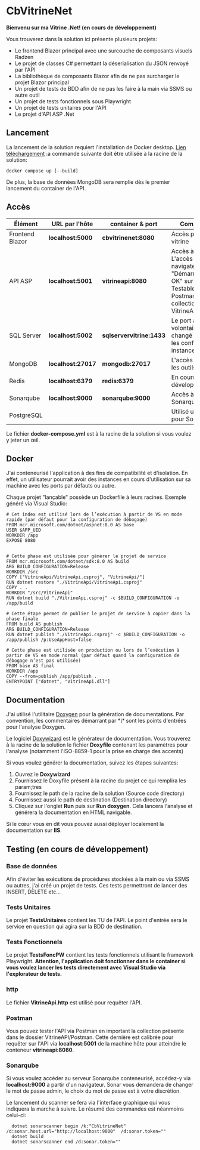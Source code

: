 # CbVitrineNet

**Bienvenu sur ma Vitrine .Net! (en cours de développement)**

Vous trouverez dans la solution ici présente plusieurs projets:
- Le frontend Blazor principal avec une surcouche de composants visuels Radzen
- Le projet de classes C# permettant la déserialisation du JSON renvoyé par l'API
- La bibliothèque de composants Blazor afin de ne pas surcharger le projet Blazor principal
- Un projet de tests de BDD afin de ne pas les faire à la main via SSMS ou autre outil
- Un projet de tests fonctionnels sous Playwright
- Un projet de tests unitaires pour l'API
- Le projet d'API ASP .Net

## Lancement

La lancement de la solution requiert l'installation de Docker desktop. [Lien téléchargement](https://www.docker.com/products/docker-desktop/)
:a commande suivante doit être utilisée à la racine de la solution:
```
docker compose up [--build]
```

De plus, la base de données MongoDB sera remplie dès le premier lancement du container de l'API.

## Accès

| Élément         | URL par l'hôte      | container & port          | Commentaire                                                                                                                                    |
| --------------- | ------------------- | ------------------------- | ---------------------------------------------------------------------------------------------------------------------------------------------- |
| Frontend Blazor | **localhost:5000**  | **cbvitrinenet:8080**     | Accès principal à la vitrine                                                                                                                   |
| API ASP         | **localhost:5001**  | **vitrineapi:8080**       | Accès à l'API. L'accès via le navigateur renvoie "Démarrage API OK" sur "/". Testable via Postman (voir la collection dans VitrineAPI/Postman) |
| SQL Server      | **localhost:5002**  | **sqlservervitrine:1433** | Le port a été volontairement changé pour éviter les conflits avec les instances "en dur"                                                       |
| MongoDB         | **localhost:27017** | **mongodb:27017**         | L'accès se fait via les outils classiques                                                                                                      |
| Redis           | **localhost:6379**  | **redis:6379**            | En cours de développement                                                                                                                      |
| Sonarqube       | **localhost:9000**  | **sonarqube:9000**        | Accès à un serveur Sonarqube local                                                                                                             |
| PostgreSQL      |                     |                           | Utilisé uniquement pour Sonarqube                                                                                                             |

Le fichier **docker-compose.yml** est à la racine de la solution si vous voulez y jeter un œil.

## Docker

J'ai conteneurisé l'application à des fins de compatibilité et d'isolation.
En effet, un utilisateur pourrait avoir des instances en cours d'utilisation sur sa machine avec les ports par défauts ou autre.

Chaque projet "lançable" possède un Dockerfile à leurs racines.
Exemple généré via Visual Studio:

```
# Cet index est utilisé lors de l’exécution à partir de VS en mode rapide (par défaut pour la configuration de débogage)
FROM mcr.microsoft.com/dotnet/aspnet:8.0 AS base
USER $APP_UID
WORKDIR /app
EXPOSE 8080


# Cette phase est utilisée pour générer le projet de service
FROM mcr.microsoft.com/dotnet/sdk:8.0 AS build
ARG BUILD_CONFIGURATION=Release
WORKDIR /src
COPY ["VitrineApi/VitrineApi.csproj", "VitrineApi/"]
RUN dotnet restore "./VitrineApi/VitrineApi.csproj"
COPY . .
WORKDIR "/src/VitrineApi"
RUN dotnet build "./VitrineApi.csproj" -c $BUILD_CONFIGURATION -o /app/build

# Cette étape permet de publier le projet de service à copier dans la phase finale
FROM build AS publish
ARG BUILD_CONFIGURATION=Release
RUN dotnet publish "./VitrineApi.csproj" -c $BUILD_CONFIGURATION -o /app/publish /p:UseAppHost=false

# Cette phase est utilisée en production ou lors de l’exécution à partir de VS en mode normal (par défaut quand la configuration de débogage n’est pas utilisée)
FROM base AS final
WORKDIR /app
COPY --from=publish /app/publish .
ENTRYPOINT ["dotnet", "VitrineApi.dll"]
```

## Documentation

J'ai utilisé l'utilitaire [Doxygen](http://doxygen.nl/index.html) pour la génération de documentations.
Par convention, les commentaires démarrant par **\\\** sont les points d'entrées pour l'analyse Doxygen.

Le logiciel [Doxywizard](https://www.doxygen.nl/download.html) est le générateur de documentation.
Vous trouverez à la racine de la solution le fichier **Doxyfile** contenant les paramètres pour l'analyse (notamment l'ISO-8859-1 pour la prise en charge des accents)

Si vous voulez générer la documentation, suivez les étapes suivantes:
1. Ouvrez le **Doxywizard**
2. Fournissez le Doxyfile présent à la racine du projet ce qui remplira les param;tres
3. Fournissez le path de la racine de la solution (Source code directory)
4. Fournissez aussi le path de destination (Destination directory)
5. Cliquez sur l'onglet **Run** puis sur **Run doxygen**. Cela lancera l'analyse et générera la documentation en HTML navigable.  

Si le cœur vous en dit vous pouvez aussi déployer localement la documentation sur **IIS**. 


## Testing (en cours de développement)

### Base de données 

Afin d'éviter les exécutions de procédures stockées à la main ou via SSMS ou autres, j'ai créé un projet de tests.
Ces tests permettront de lancer des INSERT, DELETE etc...

### Tests Unitaires

Le projet **TestsUnitaires** contient les TU de l'API.
Le point d'entrée sera le service en question qui agira sur la BDD de destination.

### Tests Fonctionnels

Le projet **TestsFoncPW** contient les tests fonctionnels utilisant le framework Playwright.
**Attention, l'application doit fonctionner dans le container si vous voulez lancer les tests directement avec Visual Studio via l'explorateur de tests.**

### http

Le fichier **VitrineApi.http** est utilisé pour requêter l'API.

### Postman

Vous pouvez tester l'API via Postman en important la collection présente dans le dossier VitrineAPI/Postman.
Cette dernière est calibrée pour requêter sur l'API via **localhost:5001** de la machine hôte pour atteindre le conteneur **vitrineapi:8080**.

### Sonarqube

Si vous voulez accéder au serveur Sonarqube conteneurisé, accédez-y via **localhost:9000** à partir d'un navigateur.
Sonar vous demandera de changer le mot de passe admin, le choix du mot de passe est à votre discrétion.

Le lancement du scanner se fera via l'interface graphique qui vous indiquera la marche à suivre.
Le résumé des commandes est néanmoins celui-ci:

```
  dotnet sonarscanner begin /k:"CbVitrineNet" /d:sonar.host.url="http://localhost:9000"  /d:sonar.token=""
  dotnet build
  dotnet sonarscanner end /d:sonar.token=""
```
